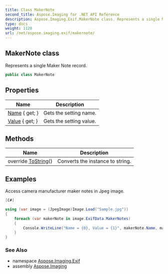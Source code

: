 ```yaml
---
title: Class MakerNote
second_title: Aspose.Imaging for .NET API Reference
description: Aspose.Imaging.Exif.MakerNote class. Represents a single Maker Note record
type: docs
weight: 1120
url: /net/aspose.imaging.exif/makernote/
---
```

## MakerNote class

Represents a single Maker Note record.

```csharp
public class MakerNote
```

## Properties

| Name | Description |
| --- | --- |
| [Name](../../aspose.imaging.exif/makernote/name/) { get; } | Gets the setting name. |
| [Value](../../aspose.imaging.exif/makernote/value/) { get; } | Gets the setting value. |

## Methods

| Name | Description |
| --- | --- |
| override [ToString](../../aspose.imaging.exif/makernote/tostring/)() | Converts the instance to string. |

## Examples

Access camera manufacturer maker notes in Jpeg image.

```csharp
[C#]

using (var image = (JpegImage)Image.Load("Sample.jpg"))
{
    foreach (var makerNote in image.ExifData.MakerNotes)
    {
        Console.WriteLine("Name = {0}, Value = {1}", makerNote.Name, makerNote.Value);
    }
}
```

### See Also

* namespace [Aspose.Imaging.Exif](../../aspose.imaging.exif/)
* assembly [Aspose.Imaging](../../)


